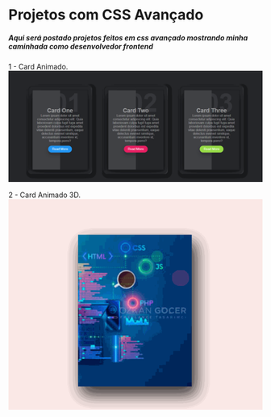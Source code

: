 <h1>Projetos com CSS Avançado</h1>
<h5>Aqui será postado projetos feitos em css avançado mostrando minha caminhada como desenvolvedor frontend</h5>

1 - Card Animado.
![](gif.gif)

2 - Card Animado 3D.
![](cardAnimado.gif)
